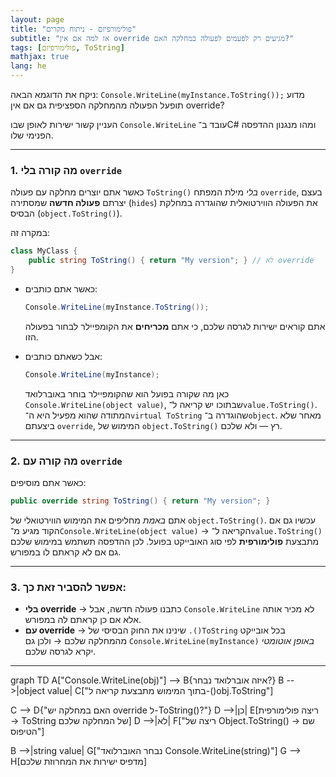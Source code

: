```yaml
---
layout: page
title: "פולימורפיזם - ניתוח מקרים"
subtitle: "אז למה אם אין override מגיעים רק לפעמים לפעולה במחלקה האם?"
tags: [פולימורפיזם, ToString]
mathjax: true
lang: he
---
```


ניקח את הדוגמא הבאה: `Console.WriteLine(myInstance.ToString());` מדוע תופעל הפעולה מהמחלקה הספציפית גם אם אין override?


העניין קשור ישירות לאופן שבו `Console.WriteLine` עובד ב־C# ומהו מנגנון ההדפסה הפנימי שלו.

---

### 1. מה קורה בלי `override`

כאשר אתם יוצרים מחלקה עם פעולה `ToString()` *בלי* מילת המפתח `override`, בעצם יצרתם **פעולה חדשה** שמסתירה (`hides`) את הפעולה הווירטואלית שהוגדרה במחלקת הבסיס (`object.ToString()`).

במקרה זה:

```csharp
class MyClass {
    public string ToString() { return "My version"; } // לא override
}
```

* כאשר אתם כותבים:

  ```csharp
  Console.WriteLine(myInstance.ToString());
  ```

  אתם קוראים ישירות לגרסה שלכם, כי אתם **מכריחים** את הקומפיילר לבחור בפעולה הזו.

* אבל כשאתם כותבים:

  ```csharp
  Console.WriteLine(myInstance);
  ```

  כאן מה שקורה בפועל הוא שהקומפיילר בוחר באוברלואד `Console.WriteLine(object value)`, שבתוכו יש קריאה ל־`value.ToString()`.
  המתודה שהוא מפעיל היא ה־`virtual ToString` שהוגדרה ב־`object`. מאחר שלא ביצעתם `override`, המימוש של `object.ToString()` רץ — ולא שלכם.

---

### 2. מה קורה עם `override`

כאשר אתם מוסיפים:

```csharp
public override string ToString() { return "My version"; }
```

אתם *באמת* מחליפים את המימוש הווירטואלי של `object.ToString()`.
עכשיו גם אם הקוד מגיע מ־`Console.WriteLine(object value)` → הקריאה ל־`value.ToString()` מתבצעת **פולימורפית** לפי סוג האובייקט בפועל.
לכן ההדפסה תשתמש במימוש שלכם גם אם לא קראתם לו במפורש.

---

### 3. אפשר להסביר זאת כך:

* **בלי override** → כתבנו פעולה חדשה, אבל `Console.WriteLine` לא מכיר אותה אלא אם כן קראתם לה במפורש.
* **עם override** → שינינו את החוק הבסיסי של `.()ToString` בכל אובייקט מהמחלקה שלכם → ולכן גם `Console.WriteLine(myInstance)` *באופן אוטומטי* יקרא לגרסה שלכם.

---

<div class="mermaid">
graph TD
A["Console.WriteLine(obj)"] --> B{איזה אוברלואד נבחר?}
B -->|object value| C["בתוך המימוש מתבצעת קריאה ל-()obj.ToString"]


C --> D{"האם במחלקה יש override ל-ToString()?"}
D -->|כן| E[ריצה פולימורפית → ToString של המחלקה שלכם]
D -->|לא| F["ריצה של Object.ToString() → שם הטיפוס"]


B -->|string value| G["נבחר האוברלואד Console.WriteLine(string)"]
G --> H[מדפיס ישירות את המחרוזת שלכם]
</div>